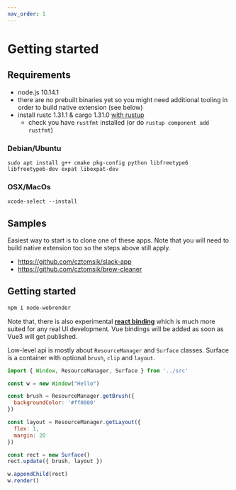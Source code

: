 ```yaml
---
nav_order: 1
---
```


# Getting started

## Requirements
- node.js 10.14.1
- there are no prebuilt binaries yet so you might need additional tooling in order to build native extension (see below)
- install rustc 1.31.1 & cargo 1.31.0 [with rustup](https://rustup.rs/)
  - check you have `rustfmt` installed (or do `rustup component add rustfmt`)

### Debian/Ubuntu
`sudo apt install g++ cmake pkg-config python libfreetype6 libfreetype6-dev expat libexpat-dev`

### OSX/MacOs
`xcode-select --install`

## Samples
Easiest way to start is to clone one of these apps. Note that you will need to build native extension too so the steps above still apply.
- https://github.com/cztomsik/slack-app
- https://github.com/cztomsik/brew-cleaner

## Getting started
```bash
npm i node-webrender
```

Note that, there is also experimental **[react binding](./react.md)** which is much more suited for any real UI development. Vue bindings will be added as soon as Vue3 will get published.

Low-level api is mostly about `ResourceManager` and `Surface` classes. Surface is a container with optional `brush`, `clip` and `layout`.

```js
import { Window, ResourceManager, Surface } from '../src'

const w = new Window("Hello")

const brush = ResourceManager.getBrush({
  backgroundColor: '#ff0000'
})

const layout = ResourceManager.getLayout({
  flex: 1,
  margin: 20
})

const rect = new Surface()
rect.update({ brush, layout })

w.appendChild(rect)
w.render()
```
